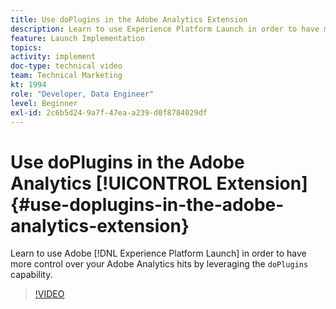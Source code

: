 ```yaml
---
title: Use doPlugins in the Adobe Analytics Extension
description: Learn to use Experience Platform Launch in order to have more control over your Adobe Analytics hits by leveraging the doPlugins capability.
feature: Launch Implementation
topics: 
activity: implement
doc-type: technical video
team: Technical Marketing
kt: 1994
role: "Developer, Data Engineer"
level: Beginner
exl-id: 2c6b5d24-9a7f-47ea-a239-d0f8784029df
---
```

# Use doPlugins in the Adobe Analytics [!UICONTROL Extension] {#use-doplugins-in-the-adobe-analytics-extension}

Learn to use Adobe [!DNL Experience Platform Launch] in order to have more control over your Adobe Analytics hits by leveraging the `doPlugins` capability.

>[!VIDEO](https://video.tv.adobe.com/v/25171?quality=12)
